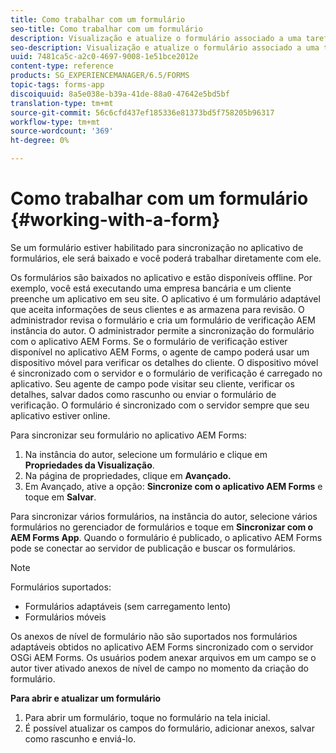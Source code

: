 ```yaml
---
title: Como trabalhar com um formulário
seo-title: Como trabalhar com um formulário
description: Visualização e atualize o formulário associado a uma tarefa ou ponto de partida no aplicativo AEM Forms
seo-description: Visualização e atualize o formulário associado a uma tarefa ou ponto de partida no aplicativo AEM Forms
uuid: 7481ca5c-a2c0-4697-9008-1e51bce2012e
content-type: reference
products: SG_EXPERIENCEMANAGER/6.5/FORMS
topic-tags: forms-app
discoiquuid: 8a5e038e-b39a-41de-88a0-47642e5bd5bf
translation-type: tm+mt
source-git-commit: 56c6cfd437ef185336e81373bd5f758205b96317
workflow-type: tm+mt
source-wordcount: '369'
ht-degree: 0%

---
```



# Como trabalhar com um formulário {#working-with-a-form}

Se um formulário estiver habilitado para sincronização no aplicativo de formulários, ele será baixado e você poderá trabalhar diretamente com ele.

Os formulários são baixados no aplicativo e estão disponíveis offline. Por exemplo, você está executando uma empresa bancária e um cliente preenche um aplicativo em seu site. O aplicativo é um formulário adaptável que aceita informações de seus clientes e as armazena para revisão. O administrador revisa o formulário e cria um formulário de verificação AEM instância do autor. O administrador permite a sincronização do formulário com o aplicativo AEM Forms. Se o formulário de verificação estiver disponível no aplicativo AEM Forms, o agente de campo poderá usar um dispositivo móvel para verificar os detalhes do cliente. O dispositivo móvel é sincronizado com o servidor e o formulário de verificação é carregado no aplicativo. Seu agente de campo pode visitar seu cliente, verificar os detalhes, salvar dados como rascunho ou enviar o formulário de verificação. O formulário é sincronizado com o servidor sempre que seu aplicativo estiver online.

Para sincronizar seu formulário no aplicativo AEM Forms:

1. Na instância do autor, selecione um formulário e clique em **Propriedades da Visualização**.
1. Na página de propriedades, clique em **Avançado.**
1. Em Avançado, ative a opção: **Sincronize com o aplicativo AEM Forms** e toque em **Salvar**.

Para sincronizar vários formulários, na instância do autor, selecione vários formulários no gerenciador de formulários e toque em **Sincronizar com o AEM Forms App**. Quando o formulário é publicado, o aplicativo AEM Forms pode se conectar ao servidor de publicação e buscar os formulários.

>[!NOTE]
>
>Formulários suportados:
>
>* Formulários adaptáveis (sem carregamento lento)
>* Formulários móveis

>
>
Os anexos de nível de formulário não são suportados nos formulários adaptáveis obtidos no aplicativo AEM Forms sincronizado com o servidor OSGi AEM Forms. Os usuários podem anexar arquivos em um campo se o autor tiver ativado anexos de nível de campo no momento da criação do formulário.

**Para abrir e atualizar um formulário**

1. Para abrir um formulário, toque no formulário na tela inicial.
1. É possível atualizar os campos do formulário, adicionar anexos, salvar como rascunho e enviá-lo.
